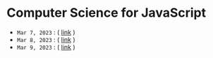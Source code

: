 # Computer Science for JavaScript

- `Mar 7, 2023` : ( [link](https://zoom.us/rec/play/nRNvkY7DWq-VkGYm_KCFU6rZEma0NVTAuIQwzz0-opQOK8UyJSYcME-iUERdUwxZNFtj5JY1IAdpAijM.jOWBcKx2V4u4D8bv) )
- `Mar 8, 2023` : ( [link](https://zoom.us/rec/play/t3jTSdeBgFcDAWYn884BWlzVE1nJP0Vecchp4IcoQXklSpswZD4FLrXSpYk9XTgTwAbK80P4SoFqOl1g._yTeNlFpdukGyi6u) )
- `Mar 9, 2023` : ( [link](https://zoom.us/rec/play/Tsg8jo8a0FE63NH83wEge4wqCc2nIp_OX3mTlWryCefKcc22AbWakR0_O-MLxfqGqCKxHS-pefmcWYIj.6qupp87iBsjUJUks) )